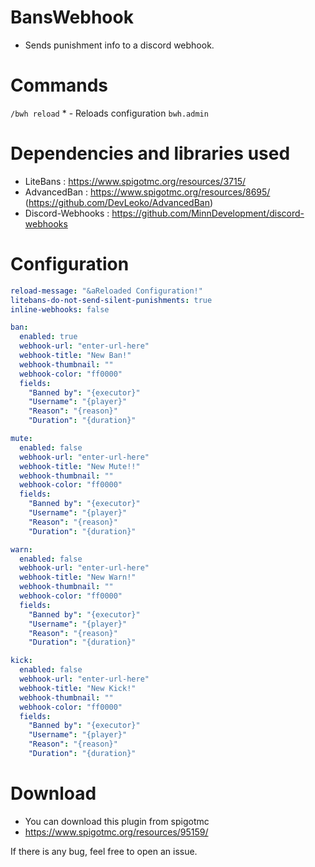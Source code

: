 # BansWebhook
* Sends punishment info to a discord webhook.

# Commands
`/bwh reload` * - Reloads configuration `bwh.admin`

# Dependencies and libraries used
* LiteBans : https://www.spigotmc.org/resources/3715/
* AdvancedBan : https://www.spigotmc.org/resources/8695/ (https://github.com/DevLeoko/AdvancedBan) 
* Discord-Webhooks : https://github.com/MinnDevelopment/discord-webhooks

# Configuration
```yaml
reload-message: "&aReloaded Configuration!"
litebans-do-not-send-silent-punishments: true
inline-webhooks: false

ban:
  enabled: true
  webhook-url: "enter-url-here"
  webhook-title: "New Ban!"
  webhook-thumbnail: ""
  webhook-color: "ff0000"
  fields:
    "Banned by": "{executor}"
    "Username": "{player}"
    "Reason": "{reason}"
    "Duration": "{duration}"

mute:
  enabled: false
  webhook-url: "enter-url-here"
  webhook-title: "New Mute!!"
  webhook-thumbnail: ""
  webhook-color: "ff0000"
  fields:
    "Banned by": "{executor}"
    "Username": "{player}"
    "Reason": "{reason}"
    "Duration": "{duration}"

warn:
  enabled: false
  webhook-url: "enter-url-here"
  webhook-title: "New Warn!"
  webhook-thumbnail: ""
  webhook-color: "ff0000"
  fields:
    "Banned by": "{executor}"
    "Username": "{player}"
    "Reason": "{reason}"
    "Duration": "{duration}"

kick:
  enabled: false
  webhook-url: "enter-url-here"
  webhook-title: "New Kick!"
  webhook-thumbnail: ""
  webhook-color: "ff0000"
  fields:
    "Banned by": "{executor}"
    "Username": "{player}"
    "Reason": "{reason}"
    "Duration": "{duration}"
```

# Download
* You can download this plugin from spigotmc
* https://www.spigotmc.org/resources/95159/

If there is any bug, feel free to open an issue.
